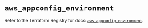 # `aws_appconfig_environment`

Refer to the Terraform Registry for docs: [`aws_appconfig_environment`](https://registry.terraform.io/providers/hashicorp/aws/5.99.1/docs/resources/appconfig_environment).
